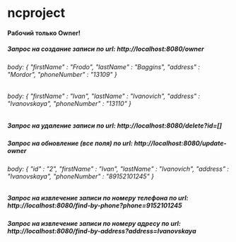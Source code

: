 # ncproject
#### Рабочий только Owner!
##### Запрос на создание записи по url: http://localhost:8080/owner
###### body: { "firstName" : "Frodo", "lastName" : "Baggins", "address" : "Mordor", "phoneNumber" : "13109" }
###### body: { "firstName" : "Ivan", "lastName" : "Ivanovich", "address" : "Ivanovskaya", "phoneNumber" : "13110" }
##### Запрос на удаление записи по url: http://localhost:8080/delete?id=[]
##### Запрос на обновление (все поля) по url: http://localhost:8080/update-owner
###### body: { "id" : "2", "firstName" : "Ivan", "lastName" : "Ivanovich", "address" : "Ivanovskaya", "phoneNumber" : "89152101245" }
##### Запрос на извлечение записи по номеру телефона по url: http://localhost:8080/find-by-phone?phone=9152101245
##### Запрос на извлечение записи по номеру адресу по url: http://localhost:8080/find-by-address?address=Ivanovskaya

